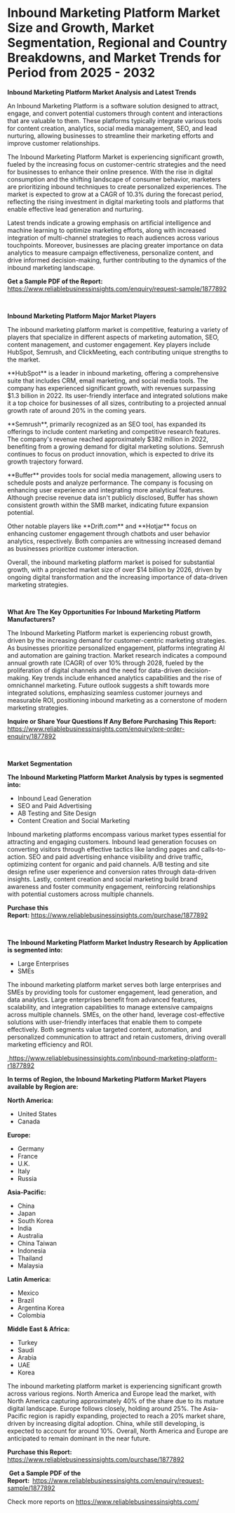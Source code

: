 <p><h1>Inbound Marketing Platform Market Size and Growth, Market Segmentation, Regional and Country Breakdowns, and Market Trends for Period from 2025 -  2032</h1></p><p><strong>Inbound Marketing Platform Market Analysis and Latest Trends</strong></p>
<p><p>An Inbound Marketing Platform is a software solution designed to attract, engage, and convert potential customers through content and interactions that are valuable to them. These platforms typically integrate various tools for content creation, analytics, social media management, SEO, and lead nurturing, allowing businesses to streamline their marketing efforts and improve customer relationships.</p><p>The Inbound Marketing Platform Market is experiencing significant growth, fueled by the increasing focus on customer-centric strategies and the need for businesses to enhance their online presence. With the rise in digital consumption and the shifting landscape of consumer behavior, marketers are prioritizing inbound techniques to create personalized experiences. The market is expected to grow at a CAGR of 10.3% during the forecast period, reflecting the rising investment in digital marketing tools and platforms that enable effective lead generation and nurturing.</p><p>Latest trends indicate a growing emphasis on artificial intelligence and machine learning to optimize marketing efforts, along with increased integration of multi-channel strategies to reach audiences across various touchpoints. Moreover, businesses are placing greater importance on data analytics to measure campaign effectiveness, personalize content, and drive informed decision-making, further contributing to the dynamics of the inbound marketing landscape.</p></p>
<p><strong>Get a Sample PDF of the Report:&nbsp;</strong> <a href="https://www.reliablebusinessinsights.com/enquiry/request-sample/1877892?utm_campaign=3170&utm_medium=2&utm_source=Github&utm_content=ia&utm_term=11032025&utm_id=inbound-marketing-platform">https://www.reliablebusinessinsights.com/enquiry/request-sample/1877892</a></p>
<p>&nbsp;</p>
<p><strong>Inbound Marketing Platform Major Market Players</strong></p>
<p><p>The inbound marketing platform market is competitive, featuring a variety of players that specialize in different aspects of marketing automation, SEO, content management, and customer engagement. Key players include HubSpot, Semrush, and ClickMeeting, each contributing unique strengths to the market.</p><p>**HubSpot** is a leader in inbound marketing, offering a comprehensive suite that includes CRM, email marketing, and social media tools. The company has experienced significant growth, with revenues surpassing $1.3 billion in 2022. Its user-friendly interface and integrated solutions make it a top choice for businesses of all sizes, contributing to a projected annual growth rate of around 20% in the coming years.</p><p>**Semrush**, primarily recognized as an SEO tool, has expanded its offerings to include content marketing and competitive research features. The company's revenue reached approximately $382 million in 2022, benefiting from a growing demand for digital marketing solutions. Semrush continues to focus on product innovation, which is expected to drive its growth trajectory forward.</p><p>**Buffer** provides tools for social media management, allowing users to schedule posts and analyze performance. The company is focusing on enhancing user experience and integrating more analytical features. Although precise revenue data isn't publicly disclosed, Buffer has shown consistent growth within the SMB market, indicating future expansion potential.</p><p>Other notable players like **Drift.com** and **Hotjar** focus on enhancing customer engagement through chatbots and user behavior analytics, respectively. Both companies are witnessing increased demand as businesses prioritize customer interaction.</p><p>Overall, the inbound marketing platform market is poised for substantial growth, with a projected market size of over $14 billion by 2026, driven by ongoing digital transformation and the increasing importance of data-driven marketing strategies.</p></p>
<p>&nbsp;</p>
<p><strong>What Are The Key Opportunities For Inbound Marketing Platform Manufacturers?</strong></p>
<p><p>The Inbound Marketing Platform market is experiencing robust growth, driven by the increasing demand for customer-centric marketing strategies. As businesses prioritize personalized engagement, platforms integrating AI and automation are gaining traction. Market research indicates a compound annual growth rate (CAGR) of over 10% through 2028, fueled by the proliferation of digital channels and the need for data-driven decision-making. Key trends include enhanced analytics capabilities and the rise of omnichannel marketing. Future outlook suggests a shift towards more integrated solutions, emphasizing seamless customer journeys and measurable ROI, positioning inbound marketing as a cornerstone of modern marketing strategies.</p></p>
<p><strong>Inquire or Share Your Questions If Any Before Purchasing This Report:</strong> <a href="https://www.reliablebusinessinsights.com/enquiry/pre-order-enquiry/1877892?utm_campaign=3170&utm_medium=2&utm_source=Github&utm_content=ia&utm_term=11032025&utm_id=inbound-marketing-platform">https://www.reliablebusinessinsights.com/enquiry/pre-order-enquiry/1877892</a></p>
<p>&nbsp;</p>
<p><strong>Market Segmentation</strong></p>
<p><strong>The Inbound Marketing Platform Market Analysis by types is segmented into:</strong></p>
<p><ul><li>Inbound Lead Generation</li><li>SEO and Paid Advertising</li><li>AB Testing and Site Design</li><li>Content Creation and Social Marketing</li></ul></p>
<p><p>Inbound marketing platforms encompass various market types essential for attracting and engaging customers. Inbound lead generation focuses on converting visitors through effective tactics like landing pages and calls-to-action. SEO and paid advertising enhance visibility and drive traffic, optimizing content for organic and paid channels. A/B testing and site design refine user experience and conversion rates through data-driven insights. Lastly, content creation and social marketing build brand awareness and foster community engagement, reinforcing relationships with potential customers across multiple channels.</p></p>
<p><strong>Purchase this Report:&nbsp;</strong><a href="https://www.reliablebusinessinsights.com/purchase/1877892?utm_campaign=3170&utm_medium=2&utm_source=Github&utm_content=ia&utm_term=11032025&utm_id=inbound-marketing-platform">https://www.reliablebusinessinsights.com/purchase/1877892</a></p>
<p>&nbsp;</p>
<p><strong>The Inbound Marketing Platform Market Industry Research by Application is segmented into:</strong></p>
<p><ul><li>Large Enterprises</li><li>SMEs</li></ul></p>
<p><p>The inbound marketing platform market serves both large enterprises and SMEs by providing tools for customer engagement, lead generation, and data analytics. Large enterprises benefit from advanced features, scalability, and integration capabilities to manage extensive campaigns across multiple channels. SMEs, on the other hand, leverage cost-effective solutions with user-friendly interfaces that enable them to compete effectively. Both segments value targeted content, automation, and personalized communication to attract and retain customers, driving overall marketing efficiency and ROI.</p></p>
<p><a href="https://www.reliablebusinessinsights.com/inbound-marketing-platform-r1877892?utm_campaign=3170&utm_medium=2&utm_source=Github&utm_content=ia&utm_term=11032025&utm_id=inbound-marketing-platform">&nbsp;https://www.reliablebusinessinsights.com/inbound-marketing-platform-r1877892</a></p>
<p><strong>In terms of Region, the Inbound Marketing Platform Market Players available by Region are:</strong></p>
<p>
    <p> <strong> North America: </strong>
        <ul>
            <li>United States</li>
            <li>Canada</li>
        </ul>
        </p> 
    <p> <strong> Europe: </strong>
        <ul>
            <li>Germany</li>
            <li>France</li>
            <li>U.K.</li>
            <li>Italy</li>
            <li>Russia</li>
        </ul>
        </p> 
    <p> <strong> Asia-Pacific: </strong>
        <ul>
            <li>China</li>
            <li>Japan</li>
            <li>South Korea</li>
            <li>India</li>
            <li>Australia</li>
            <li>China Taiwan</li>
            <li>Indonesia</li>
            <li>Thailand</li>
            <li>Malaysia</li>
        </ul>
        </p> 
    <p> <strong> Latin America: </strong>
        <ul>
            <li>Mexico</li>
            <li>Brazil</li>
            <li>Argentina Korea</li>
            <li>Colombia</li>
        </ul>
        </p> 
    <p> <strong> Middle East & Africa: </strong>
        <ul>
            <li>Turkey</li>
            <li>Saudi</li>
            <li>Arabia</li>
            <li>UAE</li>
            <li>Korea</li>
        </ul>
    </p>
    </p>
<p><p>The inbound marketing platform market is experiencing significant growth across various regions. North America and Europe lead the market, with North America capturing approximately 40% of the share due to its mature digital landscape. Europe follows closely, holding around 25%. The Asia-Pacific region is rapidly expanding, projected to reach a 20% market share, driven by increasing digital adoption. China, while still developing, is expected to account for around 10%. Overall, North America and Europe are anticipated to remain dominant in the near future.</p></p>
<p><strong>Purchase this Report: </strong><a href="https://www.reliablebusinessinsights.com/purchase/1877892?utm_campaign=3170&utm_medium=2&utm_source=Github&utm_content=ia&utm_term=11032025&utm_id=inbound-marketing-platform">https://www.reliablebusinessinsights.com/purchase/1877892</a></p>
<p>&nbsp;<strong>Get a Sample PDF of the Report:&nbsp;&nbsp;</strong><a href="https://www.reliablebusinessinsights.com/enquiry/request-sample/1877892?utm_campaign=3170&utm_medium=2&utm_source=Github&utm_content=ia&utm_term=11032025&utm_id=inbound-marketing-platform">https://www.reliablebusinessinsights.com/enquiry/request-sample/1877892</a></p>
<p><strong></strong></p>
<p>Check more reports on <a href="https://www.reliablebusinessinsights.com/?utm_campaign=3170&utm_medium=2&utm_source=Github&utm_content=ia&utm_term=11032025&utm_id=inbound-marketing-platform">https://www.reliablebusinessinsights.com/</a></p>